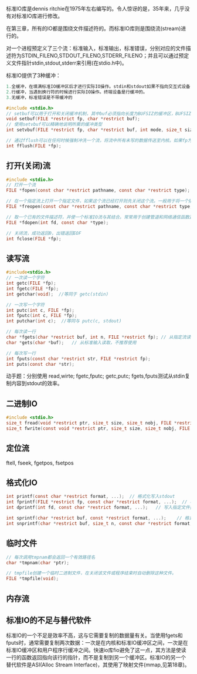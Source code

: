 标准IO库是dennis ritchie在1975年左右编写的。令人惊讶的是，35年来，几乎没有对标准IO库进行修改。

在第三章，所有的IO都是围绕文件描述符的。而标准IO库则是围绕流(stream)进行的。

对一个进程预定义了三个流：标准输入，标准输出，标准错误，分别对应的文件描述符为STDIN_FILENO,STDOUT_FILENO,STDERR_FILENO；并且可以通过预定义文件指针stdin,stdout,stderr来引用(在stdio.h中)。

标准IO提供了3种缓冲：

```c
1.全缓冲，在填满标准IO缓冲区后才进行实际IO操作。stdin和stdout如果不指向交互式设备，则是全缓冲的。
2.行缓冲，当遇到换行符的时候进行实际IO操作。终端设备是行缓冲的。
3.无缓冲，标准错误是不带缓冲的

#include <stdio.h>
// setbuf可以用于打开和关闭缓冲机制，其中buf必须指向长度为BUFSIZ的缓冲区，BUFSIZ定义在<stdio.h>
void setbuf(FILE *restrict fp, char *restrict buf);
// 使用setvbuf可以精确地说明所需的缓冲类型
int setvbuf(FILE *restrict fp, char *restrict buf, int mode, size_t size);

// 通过fflush可以在任何时候强制冲洗一个流，将流中所有未写的数据传送至内核。如果fp为NULL,会导致所有输出流全部被冲洗。
int fflush(FILE *fp);
```

## 打开(关闭)流
```c
#include <stdio.h>
// 打开一个流
FILE *fopen(const char *restrict pathname, const char *restrict type);

// 在一个指定流上打开一个指定文件，如果这个流已经打开则先关闭这个流。一般用于将一个指定文件打开为一个预定义的流
FILE *freopen(const char *restrict pathname, const char *restrict type, FILE *restrict fp);

// 取一个已有的文件描述符，并使一个标准IO流与其结合。常常用于创建管道和网络通信函数返回的文件描述符(不在文件系统中)。
FILE *fdopen(int fd, const char *type);

// 关闭流，成功返回0，出错返回EOF
int fclose(FILE *fp);
```

## 读写流
```c
#include<stdio.h>
// 一次读一个字符
int getc(FILE *fp);
int fgetc(FILE *fp);
int getchar(void);  //等同于 getc(stdin)

// 一次写一个字符
int putc(int c, FILE *fp);
int fputc(int c, FILE *fp);
int putchar(int c);  //等同与 putc(c, stdout)

// 每次读一行
char *fgets(char *restrict buf, int n, FILE *restrict fp); // 从指定流读取，n为指定缓冲区大小
char *gets(char *buf);   // 从标准输入读取，不推荐使用

// 每次写一行
int fputs(const char *restrict str, FILE *restrict fp);
int puts(const char *str);
```

动手题：分别使用 read,wirte; fgetc,fputc; getc,putc; fgets,fputs测试从stdin复制内容到stdout的效率。

## 二进制IO
```c
#include <stdio.h>
size_t fread(void *restrict ptr, size_t size, size_t nobj, FILE *restrict fp);
size_t fwrite(const void *restrict ptr, size_t size, size_t nobj, FILE *restrict fp);
```

## 定位流
ftell, fseek, fgetpos, fsetpos

## 格式化IO
```c
int printf(const char *restrict format, ...);  // 格式化写入stdout
int fprintf(FILE *restrict fp, const char *restrict format, ...);  // 写入指定流
int dprintf(int fd, const char *restrict format, ...);   // 写入指定文件描述符

int sprintf(char *restrict buf, const *restrict format, ...);    // 格式化字符数组写入buf数组(可能会导致缓冲区溢出)
int snprintf(char *restrict buf, size_t n, const char *restrict format, ...);  //防溢出版本的sprintf
```

## 临时文件
```c
// 每次调用tmpnam都会返回一个有效路径名
char *tmpnam(char *ptr);

// tmpfile创建一个临时二进制文件，在关闭该文件或程序结束时自动删除这种文件。
FILE *tmpfile(void);
```

## 内存流

## 标准IO的不足与替代软件
标准IO的一个不足是效率不高，这与它需要复制的数据量有关。当使用fgets和fputs时，通常需要复制两次数据：一次是在内核和标准IO缓冲区之间，一次是在标准IO缓冲区和用户程序行缓冲之间。快速io库fio避免了这一点，其方法是使读一行的函数返回指向该行的指针，而不是复制到另一个缓冲区。标准IO的另一个替代软件是ASI(Alloc Stream Interface)，其使用了映射文件(mmap,见第18章)。